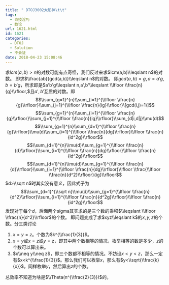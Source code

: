 ```yaml
---
title: " DTOJ3002太阳神\t\t"
tags:
  - 奇技淫巧
  - 数论
url: 1621.html
id: 1621
categories:
  - DTOJ
  - Solution
  - 不会证
date: 2018-04-23 15:08:46
---
```


求$lcm(a,b)>n$的对数可能有点奇怪，我们反过来求$lcm(a,b)\\leqslant n$的对数。 即求$\\frac{ab}{gcd(a,b)}\\leqslant n$的对数。 即$gcd(a,b)=g,a=a'g,b=b'g$，所求即是$a'b'g\\leqslant n,a',b'\\leqslant \\lfloor \\frac{n}{g}\\rfloor,$且$a',b'$互质的对数。即 $$\\sum_{g=1}^{n}\\sum_{i=1}^{\\lfloor \\frac{n}{g}\\rfloor}\\sum_{j=1}^{\\lfloor \\frac{n}{ig}\\rfloor}\[gcd(i,j)=1\]$$ $$\\sum_{g=1}^{n}\\sum_{i=1}^{\\lfloor \\frac{n}{g}\\rfloor}\\sum_{j=1}^{\\lfloor \\frac{n}{ig}\\rfloor}\\sum_{d|i,d|j}\\mu(d)$$ $$\\sum_{g=1}^{n}\\sum_{d=1}^{\\lfloor \\frac{n}{g}\\rfloor}\\mu(d)\\sum_{i=1}^{\\lfloor \\frac{n}{dg}\\rfloor}\\lfloor \\frac{n}{id^2g}\\rfloor$$ $$\\sum_{d=1}^{n}\\mu(d)\\sum_{g=1}^{\\lfloor \\frac{n}{d}\\rfloor}\\sum_{i=1}^{\\lfloor \\frac{n}{dg}\\rfloor}\\lfloor \\frac{n}{id^2g}\\rfloor$$$$\\sum_{d=1}^{n}\\mu(d)\\sum_{g=1}^{\\lfloor \\frac{n}{d}\\rfloor}\\sum_{i=1}^{\\lfloor \\frac{n}{dg}\\rfloor}\\lfloor \\frac{\\lfloor \\frac{n}{d^2}\\rfloor}{ig}\\rfloor$$ $d>\\sqrt n$时其实没有意义，因此式子为 $$\\sum_{d=1}^{\\sqrt n}\\mu(d)\\sum_{g=1}^{\\lfloor \\frac{n}{d^2}\\rfloor}\\sum_{i=1}^{\\lfloor \\frac{n}{d^2g}\\rfloor}\\lfloor \\frac{n}{id^2g}\\rfloor$$ 发现对于每个$d$，后面两个sigma其实求的是三个数的乘积$\\leqslant \\lfloor \\frac{n}{d^2}\\rfloor$的个数。 即问题变成了求$xyz\\leqslant k$的$x,y,z$的个数。分三类讨论

1.  $x=y=z$。个数为$k^{\\frac{1}{3}}$。
2.  $x=y$或$x=z$或$y=z$，即其中两个数相等的情况，枚举相等的数是多少，$z$的个数可以算出来。
3.  $x\\neq y\\neq z$，即三个数都不相等的情况。不妨设$x<y<z$，那么一定有$x<k^{\\frac{1}{3}}$。那么我们可以枚举$x$，那么有$y<\\sqrt{\\frac{k}{x}}$，同样枚举$y$，然后算出$z$的个数。

总效率不知道为啥是$\\Theta(n^{\\frac{2}{3}})$的。